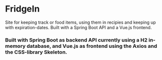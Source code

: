 # FridgeIn
Site for keeping track or food items, using them in recipies and keeping up with expiration-dates. Built with a Spring Boot API and a Vue.js frontend. 
### Built with Spring Boot as backend API currently using a H2 in-memory database, and Vue.js as frontend using the Axios and the CSS-library Skeleton.

